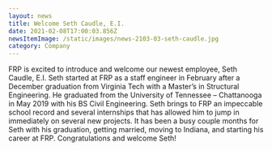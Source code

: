```yaml
---
layout: news
title: Welcome Seth Caudle, E.I.
date: 2021-02-08T17:00:03.856Z
newsItemImage: /static/images/news-2103-03-seth-caudle.jpg
category: Company
---
```

FRP is excited to introduce and welcome our newest employee, Seth Caudle, E.I. Seth started at FRP as a staff engineer in February after a December graduation from Virginia Tech with a Master’s in Structural Engineering.  He graduated from the University of Tennessee – Chattanooga in May 2019 with his BS Civil Engineering. Seth brings to FRP an impeccable school record and several internships that has allowed him to jump in immediately on several new projects. It has been a busy couple months for Seth with his graduation, getting married, moving to Indiana, and starting his career at FRP.  Congratulations and welcome Seth!
